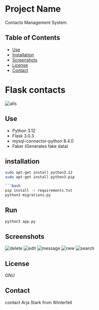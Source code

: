 # Project Name


Contacts Management System


## Table of Contents


- [Use](#use)
- [Installation](#installation)
- [Screenshots](#Screenshots)
- [License](#license)
- [Contact](#contact)




# Flask contacts


![alls](https://github.com/tanrax/flask-contacts/raw/master/screenshots/alls.jpg)


## Use

* Python 3.12
* Flask 3.0.3
* mysql-connector-python 8.4.0
* Faker (Generates fake data)


## installation
```bash
sudo apt-get install python3.12
sudo apt-get install python3-pip

```bash
pip install -r requirements.txt
python3 migrations.py
```
## Run

```bash
python3 app.py
```


## Screenshots


![delete](https://github.com/tanrax/flask-contacts/raw/master/screenshots/delete.jpg)
![edit](https://github.com/tanrax/flask-contacts/raw/master/screenshots/edit.jpg)
![message](https://github.com/tanrax/flask-contacts/raw/master/screenshots/message.jpg)
![new](https://github.com/tanrax/flask-contacts/raw/master/screenshots/new.jpg)
![search](https://github.com/tanrax/flask-contacts/raw/master/screenshots/search.jpg)


## License
GNU


## Contact
contact Arja Stark from Winterfell
```
